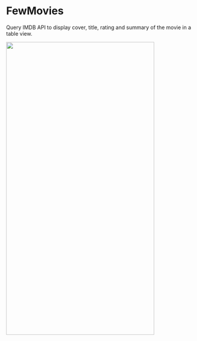 # FewMovies
Query IMDB API to display cover, title, rating and summary of the movie in a table view.

<img src="https://user-images.githubusercontent.com/2077000/172561382-beb69df0-bd56-4caf-85e0-1e177e194e36.gif" width="400" height="790">
